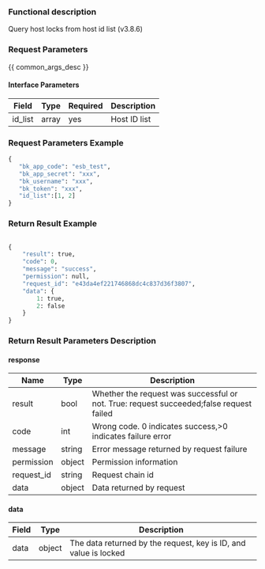 ### Functional description

Query host locks from host id list (v3.8.6)

### Request Parameters

{{ common_args_desc }}

#### Interface Parameters

| Field                | Type       | Required   | Description                            |
|---------------------|-------------|--------|----------------------------------|
|id_list|  array| yes | Host ID list|


### Request Parameters Example

```python
{
   "bk_app_code": "esb_test",
   "bk_app_secret": "xxx",
   "bk_username": "xxx",
   "bk_token": "xxx",
   "id_list":[1, 2]
}
```

### Return Result Example

```python

{
    "result": true,
    "code": 0,
    "message": "success",
    "permission": null,
    "request_id": "e43da4ef221746868dc4c837d36f3807",
    "data": {
        1: true,
        2: false
    }
}
```

### Return Result Parameters Description
#### response

| Name    | Type   | Description                                       |
| ------- | ------ | ------------------------------------------ |
| result  | bool   | Whether the request was successful or not. True: request succeeded;false request failed|
| code    |  int    | Wrong code. 0 indicates success,>0 indicates failure error    |
| message | string |Error message returned by request failure                     |
| permission    |  object |Permission information    |
| request_id    |  string |Request chain id    |
| data    |  object |Data returned by request                             |

#### data
| Field      | Type      | Description         |
|-----------|-----------|--------------|
| data |object| The data returned by the request, key is ID, and value is locked|
